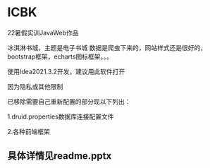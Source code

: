 # ICBK
22暑假实训JavaWeb作品

冰淇淋书城，主题是电子书城
数据是爬虫下来的，网站样式还是很好的，bootstrap框架，echarts图标框架。。。

使用Idea2021.3.2开发，建议用此软件打开

因为隐私或其他限制

已移除需要自己重新配置的部分现以下列出：

1.druid.properties数据库连接配置文件

2.各种前端框架

## 具体详情见readme.pptx
